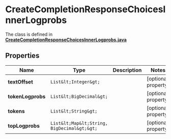 

# CreateCompletionResponseChoicesInnerLogprobs

The class is defined in **[CreateCompletionResponseChoicesInnerLogprobs.java](../../src/main/java/org/openapitools/model/CreateCompletionResponseChoicesInnerLogprobs.java)**

## Properties

Name | Type | Description | Notes
------------ | ------------- | ------------- | -------------
**textOffset** | `List&lt;Integer&gt;` |  |  [optional property]
**tokenLogprobs** | `List&lt;BigDecimal&gt;` |  |  [optional property]
**tokens** | `List&lt;String&gt;` |  |  [optional property]
**topLogprobs** | `List&lt;Map&lt;String, BigDecimal&gt;&gt;` |  |  [optional property]






